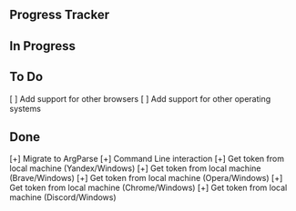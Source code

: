 ## Progress Tracker

## In Progress

## To Do
[ ] Add support for other browsers
[ ] Add support for other operating systems

## Done
[+] Migrate to ArgParse
[+] Command Line interaction
[+] Get token from local machine (Yandex/Windows)
[+] Get token from local machine (Brave/Windows)
[+] Get token from local machine (Opera/Windows)
[+] Get token from local machine (Chrome/Windows)
[+] Get token from local machine (Discord/Windows)